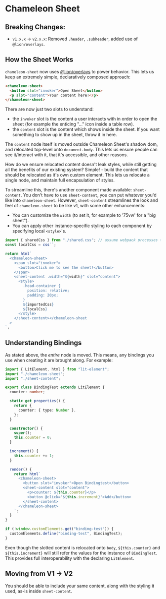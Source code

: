 # Chameleon Sheet

## Breaking Changes:

- `v1.x.x` -> `v2.x.x`: Removed `.header`, `.subheader`, added use of `@lion/overlays`.

## How the Sheet Works

`chameleon-sheet` now uses [@lion/overlays](https://github.com/ing-bank/lion/tree/master/packages/overlays) to power behavior. This lets us keep an extremely simple, declaratively composed approach:

```html
<chameleon-sheet>
  <button slot="invoker">Open Sheet</button>
  <p slot="content">Your content here!</p>
</chameleon-sheet>
```

There are now just two slots to understand:

- the `invoker` slot is the content a user interacts with in order to open the sheet (for example the enticing "..." icon inside a table row).
- the `content` slot is the content which shows inside the sheet. If you want something to show up in the sheet, throw it in here.

The `content` node itself is moved outside Chameleon Sheet's shadow dom, and relocated top-level onto `document.body`. This lets us ensure people can see it/interact with it, that it's accessible, and other reasons.

How do we ensure relocated content doesn't leak styles, while still getting all the benefits of our existing system? Simple! - build the content that should be relocated as it's own custom element. This lets us relocate a single node, and maintain full encapsulation of styles.

To streamline this, there's another component made available: `sheet-content`. You don't have to use `sheet-content`, you can put whatever you'd like into `chameleon-sheet`. However, `sheet-content` streamlines the look and feel of `chameleon-sheet` to be like v1, with some other enhancements:

- You can customize the `width` (to set it, for example to '75vw' for a "big sheet").
- You can apply other instance-specific styling to each component by specifying local `<style>`'s.

```js
import { sharedCss } from "./shared.css"; // assume webpack processes this into a css tagged-export
const localCss = css``;

return html`
  <chameleon-sheet>
    <span slot="invoker">
      <button>Click me to see the sheet!</button>
    </span>
    <sheet-content .width="${width}" slot="content">
      <style>
        .head-container {
          position: relative;
          padding: 20px;
        }
        ${importedCss}
        ${localCss}
      </style>
    </sheet-content></chameleon-sheet
  >
`;
```

## Understanding Bindings

As stated above, the _entire_ node is moved. This means, any bindings you use when creating it are brought along. For example:

```typescript
import { LitElement, html } from "lit-element";
import "./chameleon-sheet";
import "./sheet-content";

export class BindingTest extends LitElement {
  counter: number;

  static get properties() {
    return {
      counter: { type: Number },
    };
  }

  constructor() {
    super();
    this.counter = 0;
  }

  increment() {
    this.counter += 1;
  }

  render() {
    return html`
      <chameleon-sheet>
        <button slot="invoker">Open Bindingtest</button>
        <sheet-content slot="content">
          <p>counter: ${this.counter}</p>
          <button @click="${this.increment}">Add</button>
        </sheet-content>
      </chameleon-sheet>
    `;
  }
}

if (!window.customElements.get("binding-test")) {
  customElements.define("binding-test", BindingTest);
}
```

Even though the slotted content is relocated onto `body`, `${this.counter}` and `${this.increment}` will still refer the values for the instance of `BindingTest`. This provides full interoperability with the declaring `LitElement`.

## Moving from V1 -> V2

You should be able to include your same content, along with the styling it used, as-is inside `sheet-content`.
